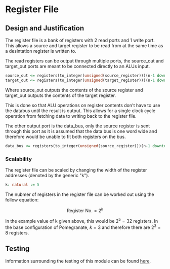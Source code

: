# Register File

## Design and Justification
<!-- Please discuss your design here -->
<!-- Make sure to justify any design choices made where there may be an alternative approach -->
The register file is a bank of registers with 2 read ports and 1 write port. This allows a source and target register to be read from at the same time as a desintation register is written to.

The read registers can be output through multiple ports, the source_out and target_out ports are meant to be connected directly to an ALUs input.

```VHDL
source_out <= registers(to_integer(unsigned(source_register)))(n-1 downto 0);
target_out <= registers(to_integer(unsigned(target_register)))(n-1 downto 0);
```

Where source_out outputs the contents of the source register and target_out outputs the contents of the target register.

This is done so that ALU operations on register contents don't have to use the databus until the result is output. This allows for a single clock cycle operation from fetching data to writing back to the register file.

The other output port is the data_bus, only the source register is sent through this port as it is assumed that the data bus is one word wide and therefore would be unable to fit both registers on the bus.

```VHDL
data_bus <= registers(to_integer(unsigned(source_register)))(n-1 downto 0) when data_bus_R_file = '1' else (others => 'Z');
```

### Scalability
The register file can be scaled by changing the width of the register addresses (denoted by the generic "k").

```VHDL
k: natural := 5
```

The nubmer of registers in the register file can be worked out using the follow equation:

```math
\text{Register No.} = 2^{k}
```

In the example value of k given above, this would be $2^{5} = 32$ registers. In the base configuration of Pomegranate, $k = 3$ and therefore there are $2^{3} = 8$ registers.

## Testing
Information surrounding the testing of this module can be found [here](https://github.com/Zachary-Pearce/Pomegranate/blob/main/Register%20File).